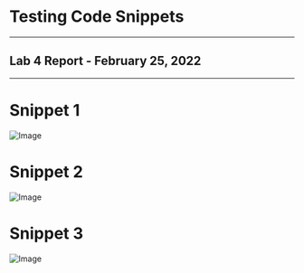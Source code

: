 # Testing Code Snippets
---
## Lab 4 Report - February 25, 2022
---

# Snippet 1



![Image]()


# Snippet 2



![Image]()


# Snippet 3



![Image]()

